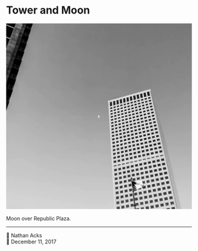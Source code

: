 # Tower and Moon

![A black-and-white photo of a tall white building with the crescent Moon near its peak](assets/52368b791fd9c87670fdf0b93b6f8afd.webp)

Moon over Republic Plaza.

- - - -

👤 Nathan Acks  
📅 December 11, 2017
